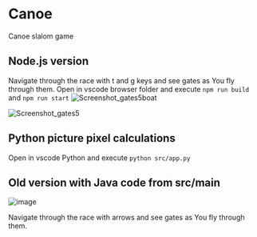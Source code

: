 # Canoe
Canoe slalom game

## Node.js version
Navigate through the race with t and g keys and see gates as You fly through them.
Open in vscode browser folder and execute ```npm run build``` and ```npm run start```
![Screenshot_gates5boat](https://github.com/user-attachments/assets/ce173685-6f6d-4839-baf1-fe30a655b909)

![Screenshot_gates5](https://github.com/user-attachments/assets/6a3dd4d6-e9a3-47fc-9214-46fbeffab80e)

## Python picture pixel calculations
Open in vscode Python and execute ```python src/app.py```

## Old version with Java code from src/main
![image](https://user-images.githubusercontent.com/11488694/145600907-ba6a9cf8-5573-4b62-8121-3b18993cabaa.png)

Navigate through the race with arrows and see gates as You fly through them.

